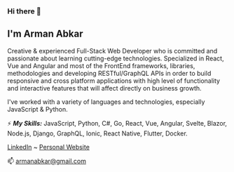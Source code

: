 ### Hi there 👋
## I'm Arman Abkar
 
Creative & experienced Full-Stack Web Developer who is committed and passionate about learning cutting-edge technologies. Specialized in React, Vue and Angular and most of the FrontEnd frameworks, libraries, methodologies and developing RESTful/GraphQL APIs in order to build responsive and cross platform applications with high level of functionality and interactive features that will affect directly on business growth.

I've worked with a variety of languages and technologies, especially JavaScript & Python.

⚡ ***My Skills:***
JavaScript, Python, C#, Go, React, Vue, Angular, Svelte, Blazor, Node.js, Django, GraphQL, Ionic, React Native, Flutter, Docker.

[LinkedIn](https://www.linkedin.com/in/armanabkar/) ~ [Personal Website](https://armanabkar.ir/)

📫 armanabkar@gmail.com

<!--
**armanabkar/armanabkar** is a ✨ _special_ ✨ repository because its `README.md` (this file) appears on your GitHub profile.

Here are some ideas to get you started:

- 🔭 I’m currently working on ...
- 🌱 I’m currently learning ...
- 👯 I’m looking to collaborate on ...
- 🤔 I’m looking for help with ...
- 💬 Ask me about ...
- 📫 How to reach me: ...
- 😄 Pronouns: ...
- ⚡ Fun fact: ...
-->
